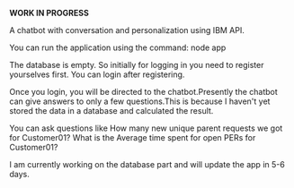 **WORK IN PROGRESS**

A chatbot with conversation and personalization using IBM API.

You can run the application using the command: node app

The database is empty. So initially for logging in you need to register yourselves first.
You can login after registering.

Once you login, you will be directed to the chatbot.Presently the chatbot can give answers to only a few questions.This is because I haven't yet stored the data in a database and calculated the result.

You can ask questions like 
How many new unique parent requests we got for Customer01?
What is the Average time spent for open PERs for Customer01?


I am currently working on the database part and will update the app in 5-6 days.

 
